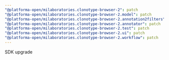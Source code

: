 ```yaml
---
"@platforma-open/milaboratories.clonotype-browser-2": patch
"@platforma-open/milaboratories.clonotype-browser-2.model": patch
"@platforma-open/milaboratories.clonotype-browser-2.annotation2filters": patch
"@platforma-open/milaboratories.clonotype-browser-2.annotator": patch
"@platforma-open/milaboratories.clonotype-browser-2.test": patch
"@platforma-open/milaboratories.clonotype-browser-2.ui": patch
"@platforma-open/milaboratories.clonotype-browser-2.workflow": patch
---
```


SDK upgrade
